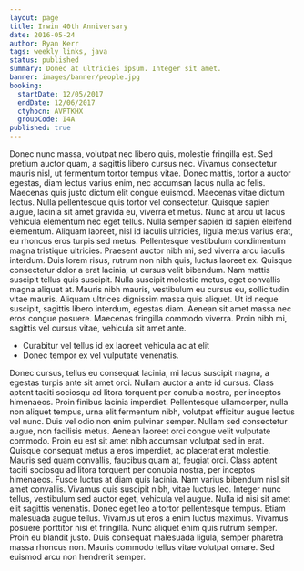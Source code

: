 ```yaml
---
layout: page
title: Irwin 40th Anniversary
date: 2016-05-24
author: Ryan Kerr
tags: weekly links, java
status: published
summary: Donec at ultricies ipsum. Integer sit amet.
banner: images/banner/people.jpg
booking:
  startDate: 12/05/2017
  endDate: 12/06/2017
  ctyhocn: AVPTKHX
  groupCode: I4A
published: true
---
```

Donec nunc massa, volutpat nec libero quis, molestie fringilla est. Sed pretium auctor quam, a sagittis libero cursus nec. Vivamus consectetur mauris nisl, ut fermentum tortor tempus vitae. Donec mattis, tortor a auctor egestas, diam lectus varius enim, nec accumsan lacus nulla ac felis. Maecenas quis justo dictum elit congue euismod. Maecenas vitae dictum lectus. Nulla pellentesque quis tortor vel consectetur. Quisque sapien augue, lacinia sit amet gravida eu, viverra et metus.
Nunc at arcu ut lacus vehicula elementum nec eget tellus. Nulla semper sapien id sapien eleifend elementum. Aliquam laoreet, nisl id iaculis ultricies, ligula metus varius erat, eu rhoncus eros turpis sed metus. Pellentesque vestibulum condimentum magna tristique ultricies. Praesent auctor nibh mi, sed viverra arcu iaculis interdum. Duis lorem risus, rutrum non nibh quis, luctus laoreet ex. Quisque consectetur dolor a erat lacinia, ut cursus velit bibendum. Nam mattis suscipit tellus quis suscipit. Nulla suscipit molestie metus, eget convallis magna aliquet at. Mauris nibh mauris, vestibulum eu cursus eu, sollicitudin vitae mauris. Aliquam ultrices dignissim massa quis aliquet. Ut id neque suscipit, sagittis libero interdum, egestas diam. Aenean sit amet massa nec eros congue posuere. Maecenas fringilla commodo viverra. Proin nibh mi, sagittis vel cursus vitae, vehicula sit amet ante.

* Curabitur vel tellus id ex laoreet vehicula ac at elit
* Donec tempor ex vel vulputate venenatis.

Donec cursus, tellus eu consequat lacinia, mi lacus suscipit magna, a egestas turpis ante sit amet orci. Nullam auctor a ante id cursus. Class aptent taciti sociosqu ad litora torquent per conubia nostra, per inceptos himenaeos. Proin finibus lacinia imperdiet. Pellentesque ullamcorper, nulla non aliquet tempus, urna elit fermentum nibh, volutpat efficitur augue lectus vel nunc. Duis vel odio non enim pulvinar semper. Nullam sed consectetur augue, non facilisis metus. Aenean laoreet orci congue velit vulputate commodo. Proin eu est sit amet nibh accumsan volutpat sed in erat. Quisque consequat metus a eros imperdiet, ac placerat erat molestie. Mauris sed quam convallis, faucibus quam at, feugiat orci. Class aptent taciti sociosqu ad litora torquent per conubia nostra, per inceptos himenaeos. Fusce luctus at diam quis lacinia. Nam varius bibendum nisl sit amet convallis. Vivamus quis suscipit nibh, vitae luctus leo.
Integer nunc tellus, vestibulum sed auctor eget, vehicula vel augue. Nulla id nisi sit amet elit sagittis venenatis. Donec eget leo a tortor pellentesque tempus. Etiam malesuada augue tellus. Vivamus ut eros a enim luctus maximus. Vivamus posuere porttitor nisi et fringilla. Nunc aliquet enim quis rutrum semper. Proin eu blandit justo. Duis consequat malesuada ligula, semper pharetra massa rhoncus non. Mauris commodo tellus vitae volutpat ornare. Sed euismod arcu non hendrerit semper.
